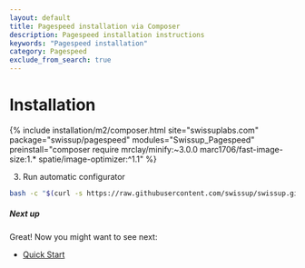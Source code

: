 ```yaml
---
layout: default
title: Pagespeed installation via Composer
description: Pagespeed installation instructions
keywords: "Pagespeed installation"
category: Pagespeed
exclude_from_search: true
---
```


# Installation

{% include installation/m2/composer.html site="swissuplabs.com" package="swissup/pagespeed" modules="Swissup_Pagespeed" preinstall="composer require mrclay/minify:~3.0.0 marc1706/fast-image-size:1.* spatie/image-optimizer:^1.1" %}

3. Run automatic configurator

```bash
bash -c "$(curl -s https://raw.githubusercontent.com/swissup/swissup.github.io/master/m2/extensions/pagespeed/configure)"
```

##### Next up

Great! Now you might want to see next:

- [Quick Start](/m2/extensions/pagespeed/quickstart/)

